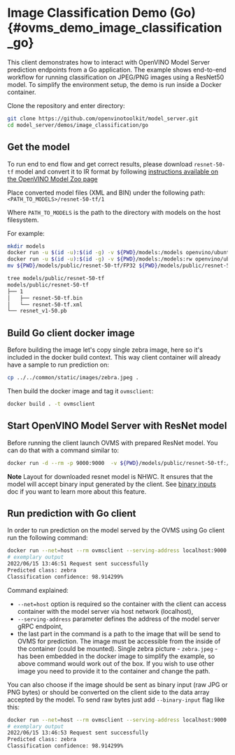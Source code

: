 # Image Classification Demo (Go) {#ovms_demo_image_classification_go}

This client demonstrates how to interact with OpenVINO Model Server prediction endpoints from a Go application. The example shows end-to-end workflow for running classification on JPEG/PNG images using a ResNet50 model. To simplify the environment setup, the demo is run inside a Docker container.

Clone the repository and enter directory:

```bash
git clone https://github.com/openvinotoolkit/model_server.git
cd model_server/demos/image_classification/go
```

## Get the model

To run end to end flow and get correct results, please download `resnet-50-tf` model and convert it to IR format by following [instructions available on the OpenVINO Model Zoo page](https://docs.openvino.ai/2023.2/omz_models_model_resnet_50_tf.html)

Place converted model files (XML and BIN) under the following path: `<PATH_TO_MODELS>/resnet-50-tf/1`

Where `PATH_TO_MODELS` is the path to the directory with models on the host filesystem.

For example:
```bash
mkdir models
docker run -u $(id -u):$(id -g) -v ${PWD}/models:/models openvino/ubuntu20_dev:latest omz_downloader --name resnet-50-tf --output_dir /models
docker run -u $(id -u):$(id -g) -v ${PWD}/models:/models:rw openvino/ubuntu20_dev:latest omz_converter --name resnet-50-tf --download_dir /models --output_dir /models --precisions FP32
mv ${PWD}/models/public/resnet-50-tf/FP32 ${PWD}/models/public/resnet-50-tf/1

tree models/public/resnet-50-tf
models/public/resnet-50-tf
├── 1
│   ├── resnet-50-tf.bin
│   └── resnet-50-tf.xml
└── resnet_v1-50.pb
```

## Build Go client docker image

Before building the image let's copy single zebra image, here so it's included in the docker build context. This way client container will already have a sample to run prediction on:

```bash
cp ../../common/static/images/zebra.jpeg .
``` 
Then build the docker image and tag it `ovmsclient`:
```bash
docker build . -t ovmsclient
```

## Start OpenVINO Model Server with ResNet model

Before running the client launch OVMS with prepared ResNet model. You can do that with a command similar to:

```bash
docker run -d --rm -p 9000:9000  -v ${PWD}/models/public/resnet-50-tf:/models/resnet openvino/model_server:latest --model_name resnet --model_path /models/resnet --port 9000
```

**Note** Layout for downloaded resnet model is NHWC. It ensures that the model will accept binary input generated by the client. See [binary inputs](../../../docs/binary_input.md) doc if you want to learn more about this feature.

## Run prediction with Go client

In order to run prediction on the model served by the OVMS using Go client run the following command:

```bash
docker run --net=host --rm ovmsclient --serving-address localhost:9000 zebra.jpeg
# exemplary output
2022/06/15 13:46:51 Request sent successfully
Predicted class: zebra
Classification confidence: 98.914299%
```

Command explained:
- `--net=host` option is required so the container with the client can access container with the model server via host network (localhost),
- `--serving-address` parameter defines the address of the model server gRPC endpoint,
- the last part in the command is a path to the image that will be send to OVMS for prediction. The image must be accessible from the inside of the container (could be mounted). Single zebra picture - `zebra.jpeg` - has been embedded in the docker image to simplify the example, so above command would work out of the box. If you wish to use other image you need to provide it to the container and change the path.

You can also choose if the image should be sent as binary input (raw JPG or PNG bytes) or should be converted on the client side to the data array accepted by the model.
To send raw bytes just add `--binary-input` flag like this:

```bash
docker run --net=host --rm ovmsclient --serving-address localhost:9000 --binary-input zebra.jpeg
# exemplary output
2022/06/15 13:46:53 Request sent successfully
Predicted class: zebra
Classification confidence: 98.914299%
```
